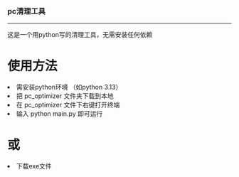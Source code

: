 <h3>pc清理工具</h3>
<hr>
这是一个用python写的清理工具，无需安装任何依赖

# 使用方法
<li>需安装python环境 （如python 3.13）</li>
<li>把 pc_optimizer 文件夹下载到本地</li>
<li>在 pc_optimizer 文件下右键打开终端  </li>
<li>输入 python main.py 即可运行</li>

# 或
<li>下载exe文件</li>
